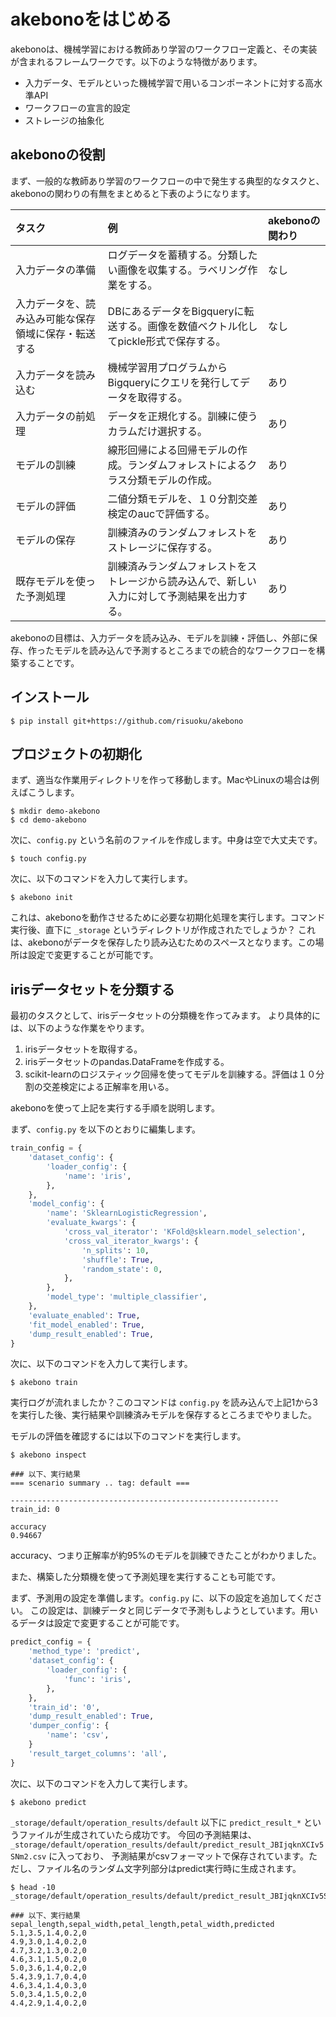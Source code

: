 # akebonoをはじめる

akebonoは、機械学習における教師あり学習のワークフロー定義と、その実装が含まれるフレームワークです。以下のような特徴があります。

* 入力データ、モデルといった機械学習で用いるコンポーネントに対する高水準API
* ワークフローの宣言的設定
* ストレージの抽象化

## akebonoの役割

まず、一般的な教師あり学習のワークフローの中で発生する典型的なタスクと、akebonoの関わりの有無をまとめると下表のようになります。

|タスク|例|akebonoの関わり|
|:----|:--|:------------|
|入力データの準備|ログデータを蓄積する。分類したい画像を収集する。ラベリング作業をする。|なし|
|入力データを、読み込み可能な保存領域に保存・転送する|DBにあるデータをBigqueryに転送する。画像を数値ベクトル化してpickle形式で保存する。|なし|
|入力データを読み込む|機械学習用プログラムからBigqueryにクエリを発行してデータを取得する。|あり|
|入力データの前処理|データを正規化する。訓練に使うカラムだけ選択する。|あり|
|モデルの訓練|線形回帰による回帰モデルの作成。ランダムフォレストによるクラス分類モデルの作成。|あり|
|モデルの評価|二値分類モデルを、１０分割交差検定のaucで評価する。|あり|
|モデルの保存|訓練済みのランダムフォレストをストレージに保存する。|あり|
|既存モデルを使った予測処理|訓練済みランダムフォレストをストレージから読み込んで、新しい入力に対して予測結果を出力する。|あり|

akebonoの目標は、入力データを読み込み、モデルを訓練・評価し、外部に保存、作ったモデルを読み込んで予測するところまでの統合的なワークフローを構築することです。

## インストール

```
$ pip install git+https://github.com/risuoku/akebono
```

## プロジェクトの初期化

まず、適当な作業用ディレクトリを作って移動します。MacやLinuxの場合は例えばこうします。

```
$ mkdir demo-akebono
$ cd demo-akebono
```

次に、`config.py` という名前のファイルを作成します。中身は空で大丈夫です。

```
$ touch config.py
```

次に、以下のコマンドを入力して実行します。

```
$ akebono init
```

これは、akebonoを動作させるために必要な初期化処理を実行します。コマンド実行後、直下に `_storage` というディレクトリが作成されたでしょうか？
これは、akebonoがデータを保存したり読み込むためのスペースとなります。この場所は設定で変更することが可能です。

## irisデータセットを分類する

最初のタスクとして、irisデータセットの分類機を作ってみます。
より具体的には、以下のような作業をやります。

1. irisデータセットを取得する。
2. irisデータセットのpandas.DataFrameを作成する。
3. scikit-learnのロジスティック回帰を使ってモデルを訓練する。評価は１０分割の交差検定による正解率を用いる。

akebonoを使って上記を実行する手順を説明します。

まず、`config.py` を以下のとおりに編集します。

```python
train_config = {
    'dataset_config': {
        'loader_config': {
            'name': 'iris',
        },
    },
    'model_config': {
        'name': 'SklearnLogisticRegression',
        'evaluate_kwargs': {
            'cross_val_iterator': 'KFold@sklearn.model_selection',
            'cross_val_iterator_kwargs': {
                'n_splits': 10,
                'shuffle': True,
                'random_state': 0,
            },
        },
        'model_type': 'multiple_classifier',
    },
    'evaluate_enabled': True,
    'fit_model_enabled': True,
    'dump_result_enabled': True,
}
```

次に、以下のコマンドを入力して実行します。

```
$ akebono train
```

実行ログが流れましたか？このコマンドは `config.py` を読み込んで上記1から3を実行した後、実行結果や訓練済みモデルを保存するところまでやりました。

モデルの評価を確認するには以下のコマンドを実行します。

```
$ akebono inspect

### 以下、実行結果
=== scenario summary .. tag: default ===

------------------------------------------------------------
train_id: 0

accuracy
0.94667 
```

accuracy、つまり正解率が約95%のモデルを訓練できたことがわかりました。

また、構築した分類機を使って予測処理を実行することも可能です。

まず、予測用の設定を準備します。`config.py` に、以下の設定を追加してください。 
この設定は、訓練データと同じデータで予測もしようとしています。用いるデータは設定で変更することが可能です。

```python
predict_config = {
    'method_type': 'predict',
    'dataset_config': {
        'loader_config': {
            'func': 'iris',
        },  
    },
    'train_id': '0',
    'dump_result_enabled': True,
    'dumper_config': {
        'name': 'csv',
    }
    'result_target_columns': 'all',
}
```

次に、以下のコマンドを入力して実行します。

```
$ akebono predict
```

`_storage/default/operation_results/default` 以下に `predict_result_*` というファイルが生成されていたら成功です。
今回の予測結果は、 `_storage/default/operation_results/default/predict_result_JBIjqknXCIv5SNm2.csv` に入っており、
予測結果がcsvフォーマットで保存されています。ただし、ファイル名のランダム文字列部分はpredict実行時に生成されます。

```
$ head -10 _storage/default/operation_results/default/predict_result_JBIjqknXCIv5SNm2.csv 

### 以下、実行結果
sepal_length,sepal_width,petal_length,petal_width,predicted
5.1,3.5,1.4,0.2,0
4.9,3.0,1.4,0.2,0
4.7,3.2,1.3,0.2,0
4.6,3.1,1.5,0.2,0
5.0,3.6,1.4,0.2,0
5.4,3.9,1.7,0.4,0
4.6,3.4,1.4,0.3,0
5.0,3.4,1.5,0.2,0
4.4,2.9,1.4,0.2,0
```
